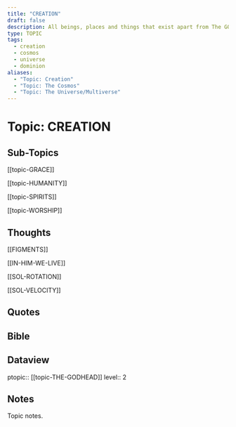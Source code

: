 ```yaml
---
title: "CREATION"
draft: false
description: All beings, places and things that exist apart from The GODHEAD as a result of Divine Creation.
type: TOPIC
tags:
  - creation
  - cosmos
  - universe
  - dominion
aliases:
  - "Topic: Creation"
  - "Topic: The Cosmos"
  - "Topic: The Universe/Multiverse"
---
```

# Topic: CREATION
## Sub-Topics
[[topic-GRACE]]

[[topic-HUMANITY]]

[[topic-SPIRITS]]

[[topic-WORSHIP]]

## Thoughts
[[FIGMENTS]]

[[IN-HIM-WE-LIVE]]

[[SOL-ROTATION]]

[[SOL-VELOCITY]]

## Quotes

## Bible

## Dataview
ptopic:: [[topic-THE-GODHEAD]]
level:: 2

## Notes
Topic notes.

